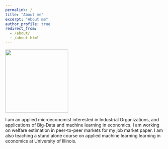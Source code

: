 ```yaml
---
permalink: /
title: "About me"
excerpt: "About me"
author_profile: true
redirect_from: 
  - /about/
  - /about.html
---
```


<img src="http://farhoodi.github.io/images/profile1.png" width="200">

I am an applied microeconomist interested in Industrial Organizations, and applications of Big-Data and machine learning in economics. I am working on welfare estimation in peer-to-peer markets for my job market paper. I am also teaching a stand alone course on applied machine learning learning in economics at University of Illinois.
